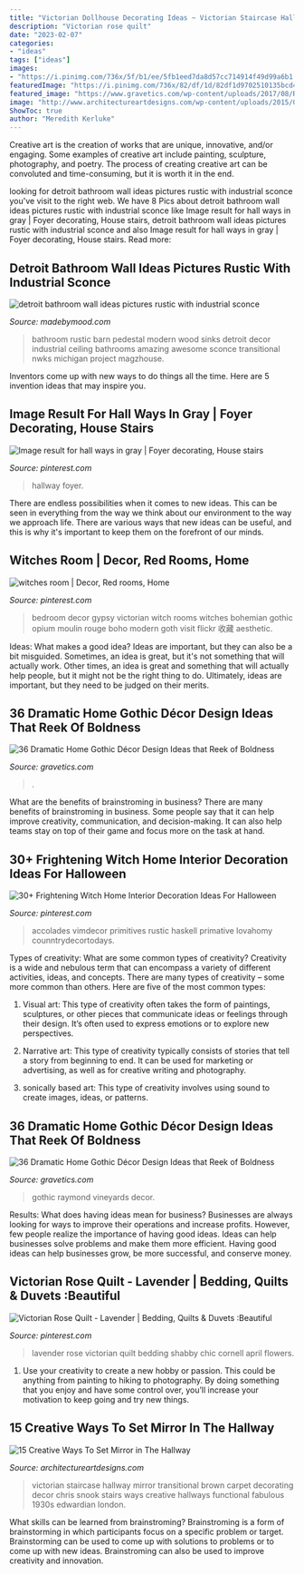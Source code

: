 ```yaml
---
title: "Victorian Dollhouse Decorating Ideas ~ Victorian Staircase Hallway Mirror Transitional Brown Carpet Decorating Decor Chris Snook Stairs Ways Creative Hallways Functional Fabulous 1930s Edwardian London"
description: "Victorian rose quilt"
date: "2023-02-07"
categories:
- "ideas"
tags: ["ideas"]
images:
- "https://i.pinimg.com/736x/5f/b1/ee/5fb1eed7da8d57cc714914f49d99a6b1.jpg"
featuredImage: "https://i.pinimg.com/736x/82/df/1d/82df1d9702510135bcd4cfcc69f81054.jpg"
featured_image: "https://www.gravetics.com/wp-content/uploads/2017/08/Red-room-at-Raymond-Vineyards.jpg"
image: "http://www.architectureartdesigns.com/wp-content/uploads/2015/01/825.jpg"
ShowToc: true
author: "Meredith Kerluke"
---
```



Creative art is the creation of works that are unique, innovative, and/or engaging. Some examples of creative art include painting, sculpture, photography, and poetry. The process of creating creative art can be convoluted and time-consuming, but it is worth it in the end.

	

		
looking for detroit bathroom wall ideas pictures rustic with industrial sconce you've visit to the right web. We have 8 Pics about detroit bathroom wall ideas pictures rustic with industrial sconce like Image result for hall ways in gray | Foyer decorating, House stairs, detroit bathroom wall ideas pictures rustic with industrial sconce and also Image result for hall ways in gray | Foyer decorating, House stairs. Read more:
		
    
## Detroit Bathroom Wall Ideas Pictures Rustic With Industrial Sconce

<img loading=lazy src="https://madebymood.com/wp-content/uploads/2017/10/detroit-bathroom-wall-ideas-pictures-with-porcelain-pedestal-sinks-rustic-and-area-rug-wood-paneling.jpg" onerror="this.onerror=null;this.src='https://tse1.mm.bing.net/th?id=OIP.RseSsQ2kr2XLMvnbKu771gHaLH&amp;pid=15.1';" alt="detroit bathroom wall ideas pictures rustic with industrial sconce">

_Source: madebymood.com_

>bathroom rustic barn pedestal modern wood sinks detroit decor industrial ceiling bathrooms amazing awesome sconce transitional nwks michigan project magzhouse. 

	

Inventors come up with new ways to do things all the time. Here are 5 invention ideas that may inspire you.

    
## Image Result For Hall Ways In Gray | Foyer Decorating, House Stairs

<img loading=lazy src="https://i.pinimg.com/736x/82/df/1d/82df1d9702510135bcd4cfcc69f81054.jpg" onerror="this.onerror=null;this.src='https://tse4.mm.bing.net/th?id=OIP.k0qh_k1womhnrvRiTjSycQHaLz&amp;pid=15.1';" alt="Image result for hall ways in gray | Foyer decorating, House stairs">

_Source: pinterest.com_

>hallway foyer. 

	

There are endless possibilities when it comes to new ideas. This can be seen in everything from the way we think about our environment to the way we approach life. There are various ways that new ideas can be useful, and this is why it's important to keep them on the forefront of our minds.

    
## Witches Room | Decor, Red Rooms, Home

<img loading=lazy src="https://i.pinimg.com/736x/68/a9/f8/68a9f87e5859f513108cf23dc5399ba8--witch-room-gypsy-bedroom.jpg" onerror="this.onerror=null;this.src='https://tse3.mm.bing.net/th?id=OIP.tSFLsWbvRrSwFWbgl0qCOgHaJ3&amp;pid=15.1';" alt="witches room | Decor, Red rooms, Home">

_Source: pinterest.com_

>bedroom decor gypsy victorian witch rooms witches bohemian gothic opium moulin rouge boho modern goth visit flickr 收藏 aesthetic. 

	

Ideas: What makes a good idea?
Ideas are important, but they can also be a bit misguided. Sometimes, an idea is great, but it's not something that will actually work. Other times, an idea is great and something that will actually help people, but it might not be the right thing to do. Ultimately, ideas are important, but they need to be judged on their merits.

    
## 36 Dramatic Home Gothic Décor Design Ideas That Reek Of Boldness

<img loading=lazy src="https://www.gravetics.com/wp-content/uploads/2017/08/Baroque-Ornate-Carved-Mirror.jpg" onerror="this.onerror=null;this.src='https://tse2.mm.bing.net/th?id=OIP.3GzhRSfZoNVg7PSRwQfxjgHaJ4&amp;pid=15.1';" alt="36 Dramatic Home Gothic Décor Design Ideas that Reek of Boldness">

_Source: gravetics.com_

>. 

	

What are the benefits of brainstroming in business?
There are many benefits of brainstroming in business. Some people say that it can help improve creativity, communication, and decision-making. It can also help teams stay on top of their game and focus more on the task at hand.

    
## 30+ Frightening Witch Home Interior Decoration Ideas For Halloween

<img loading=lazy src="https://i.pinimg.com/736x/5f/b1/ee/5fb1eed7da8d57cc714914f49d99a6b1.jpg" onerror="this.onerror=null;this.src='https://tse1.mm.bing.net/th?id=OIP.Yd0OAUIjvhGmcYcxaOl5hwHaLH&amp;pid=15.1';" alt="30+ Frightening Witch Home Interior Decoration Ideas For Halloween">

_Source: pinterest.com_

>accolades vimdecor primitives rustic haskell primative lovahomy counntrydecortodays. 

	

Types of creativity: What are some common types of creativity?
Creativity is a wide and nebulous term that can encompass a variety of different activities, ideas, and concepts. There are many types of creativity – some more common than others. Here are five of the most common types:
1. Visual art: This type of creativity often takes the form of paintings, sculptures, or other pieces that communicate ideas or feelings through their design. It’s often used to express emotions or to explore new perspectives.

2. Narrative art: This type of creativity typically consists of stories that tell a story from beginning to end. It can be used for marketing or advertising, as well as for creative writing and photography.

3. sonically based art: This type of creativity involves using sound to create images, ideas, or patterns.

    
## 36 Dramatic Home Gothic Décor Design Ideas That Reek Of Boldness

<img loading=lazy src="https://www.gravetics.com/wp-content/uploads/2017/08/Red-room-at-Raymond-Vineyards.jpg" onerror="this.onerror=null;this.src='https://tse2.mm.bing.net/th?id=OIP.JFaA7---IP9J2Vca7TUISwHaE7&amp;pid=15.1';" alt="36 Dramatic Home Gothic Décor Design Ideas that Reek of Boldness">

_Source: gravetics.com_

>gothic raymond vineyards decor. 

	

Results: What does having ideas mean for business?
Businesses are always looking for ways to improve their operations and increase profits. However, few people realize the importance of having good ideas. Ideas can help businesses solve problems and make them more efficient. Having good ideas can help businesses grow, be more successful, and conserve money.

    
## Victorian Rose Quilt - Lavender | Bedding, Quilts &amp; Duvets :Beautiful

<img loading=lazy src="https://i.pinimg.com/736x/be/e8/ed/bee8ede3dcce1f086038e61e26e0a634--lavender-bedding-purple-flowers.jpg" onerror="this.onerror=null;this.src='https://tse2.mm.bing.net/th?id=OIP.EGTVsNC9t7ak5y0vM57q4QDhEs&amp;pid=15.1';" alt="Victorian Rose Quilt - Lavender | Bedding, Quilts &amp; Duvets :Beautiful">

_Source: pinterest.com_

>lavender rose victorian quilt bedding shabby chic cornell april flowers. 

	

1. Use your creativity to create a new hobby or passion. This could be anything from painting to hiking to photography. By doing something that you enjoy and have some control over, you’ll increase your motivation to keep going and try new things.

    
## 15 Creative Ways To Set Mirror In The Hallway

<img loading=lazy src="http://www.architectureartdesigns.com/wp-content/uploads/2015/01/825.jpg" onerror="this.onerror=null;this.src='https://tse1.mm.bing.net/th?id=OIP.1hRgtDdy3sjMqtLoN2KWhAAAAA&amp;pid=15.1';" alt="15 Creative Ways To Set Mirror in The Hallway">

_Source: architectureartdesigns.com_

>victorian staircase hallway mirror transitional brown carpet decorating decor chris snook stairs ways creative hallways functional fabulous 1930s edwardian london. 

	

What skills can be learned from brainstroming?
Brainstroming is a form of brainstorming in which participants focus on a specific problem or target. Brainstorming can be used to come up with solutions to problems or to come up with new ideas. Brainstroming can also be used to improve creativity and innovation.


